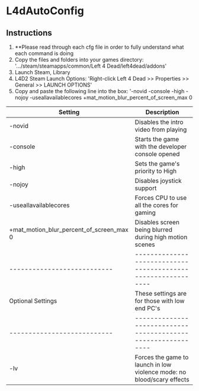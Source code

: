 # L4dAutoConfig 

## Instructions
1. **Please read through each cfg file in order to fully understand what each command is doing
2. Copy the files and folders into your games directory: '.../steam/steamapps/common/Left 4 Dead/left4dead/addons'
3. Launch Steam, Library
4. L4D2 Steam Launch Options: 'Right-click Left 4 Dead >> Properties >> General >> LAUNCH OPTIONS'
5. Copy and paste the following line into the box: '-novid -console -high -nojoy -useallavailablecores +mat_motion_blur_percent_of_screen_max 0



| Setting                     | Description                                                  | 
| --------------------------- | ------------------------------------------------------------ |
| -novid                      | Disables the intro video from playing                        |
| -console                    | Starts the game with the developer console opened            |
| -high                       | Sets the game's priority to High                             |
| -nojoy                      | Disables joystick support                                    |
| -useallavailablecores       | Forces CPU to use all the cores for gaming                   |
| +mat_motion_blur_percent_of_screen_max 0 | Disables screen being blurred during high motion scenes |
| --------------------------- | ------------------------------------------------------------ |
| Optional Settings           | These settings are for those with low end PC's               |
| --------------------------- | ------------------------------------------------------------ |
| -lv                         | Forces the game to launch in low violence mode: no blood/scary effects |
